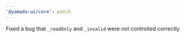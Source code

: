 ```yaml
---
'@yamada-ui/core': patch
---
```


Fixed a bug that `_readOnly` and `_invalid` were not controlled correctly
